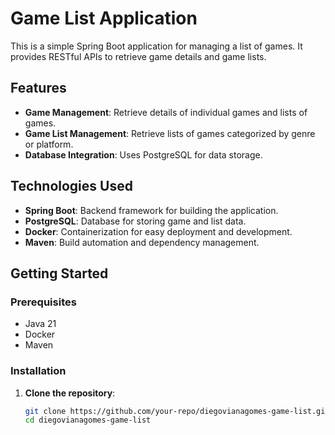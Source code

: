 # Game List Application

This is a simple Spring Boot application for managing a list of games. It provides RESTful APIs to retrieve game details and game lists.

## Features

- **Game Management**: Retrieve details of individual games and lists of games.
- **Game List Management**: Retrieve lists of games categorized by genre or platform.
- **Database Integration**: Uses PostgreSQL for data storage.

## Technologies Used

- **Spring Boot**: Backend framework for building the application.
- **PostgreSQL**: Database for storing game and list data.
- **Docker**: Containerization for easy deployment and development.
- **Maven**: Build automation and dependency management.

## Getting Started

### Prerequisites

- Java 21
- Docker
- Maven

### Installation

1. **Clone the repository**:
   ```bash
   git clone https://github.com/your-repo/diegovianagomes-game-list.git
   cd diegovianagomes-game-list
